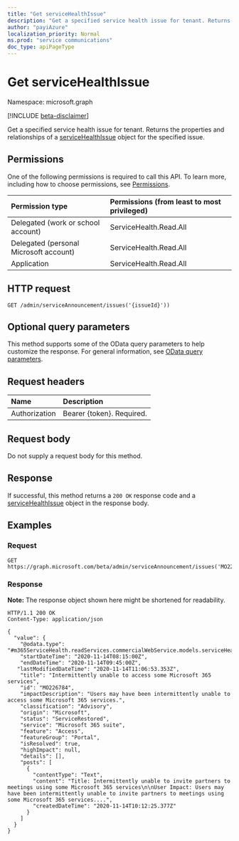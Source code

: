 ```yaml
---
title: "Get serviceHealthIssue"
description: "Get a specified service health issue for tenant. Returns the properties and relationships of a [serviceHealthIssue](../resources/servicehealthissue.md) object for the specified issue."
author: "payiAzure"
localization_priority: Normal
ms.prod: "service communications"
doc_type: apiPageType
---
```


# Get serviceHealthIssue
Namespace: microsoft.graph

[!INCLUDE [beta-disclaimer](../../includes/beta-disclaimer.md)]

Get a specified service health issue for tenant. Returns the properties and relationships of a [serviceHealthIssue](../resources/servicehealthissue.md) object for the specified issue.

## Permissions
One of the following permissions is required to call this API. To learn more, including how to choose permissions, see [Permissions](/graph/permissions-reference).

|Permission type|Permissions (from least to most privileged)|
|:---|:---|
|Delegated (work or school account)|ServiceHealth.Read.All|
|Delegated (personal Microsoft account)|ServiceHealth.Read.All|
|Application|ServiceHealth.Read.All|

## HTTP request

<!-- {
  "blockType": "ignored"
}
-->
``` http
GET /admin/serviceAnnouncement/issues('{issueId}'))
```

## Optional query parameters
This method supports some of the OData query parameters to help customize the response. For general information, see [OData query parameters](/graph/query-parameters).

## Request headers
|Name|Description|
|:---|:---|
|Authorization|Bearer {token}. Required.|

## Request body
Do not supply a request body for this method.

## Response

If successful, this method returns a `200 OK` response code and a [serviceHealthIssue](../resources/servicehealthissue.md) object in the response body.

## Examples

### Request
<!-- {
  "blockType": "request",
  "name": "get_servicehealthissue"
}
-->
``` http
GET https://graph.microsoft.com/beta/admin/serviceAnnouncement/issues('MO226784')
```


### Response
**Note:** The response object shown here might be shortened for readability.
<!-- {
  "blockType": "response",
  "truncated": true,
  "@odata.type": "m365ServiceHealth.readServices.commercialWebService.models.serviceHealthIssue"
}
-->
``` http
HTTP/1.1 200 OK
Content-Type: application/json

{
  "value": {
    "@odata.type": "#m365ServiceHealth.readServices.commercialWebService.models.serviceHealthIssue",
    "startDateTime": "2020-11-14T08:15:00Z",
    "endDateTime": "2020-11-14T09:45:00Z",
   "lastModifiedDateTime": "2020-11-14T11:06:53.353Z",
    "title": "Intermittently unable to access some Microsoft 365 services",
    "id": "MO226784",
    "impactDescription": "Users may have been intermittently unable to access some Microsoft 365 services.",
    "classification": "Advisory",
    "origin": "Microsoft",
    "status": "ServiceRestored",
    "service": "Microsoft 365 suite",
    "feature": "Access",
    "featureGroup": "Portal",
    "isResolved": true,
    "highImpact": null,
    "details": [],
    "posts": [
      {
        "contentType": "Text",
        "content": "Title: Intermittently unable to invite partners to meetings using some Microsoft 365 services\n\nUser Impact: Users may have been intermittently unable to invite partners to meetings using some Microsoft 365 services....",
        "createdDateTime": "2020-11-14T10:12:25.377Z"
      }
    ]
  }
}
```

